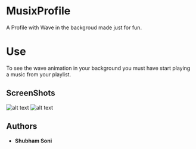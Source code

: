# MusixProfile
A Profile with Wave in the backgroud made just for fun.

# Use
To see the wave animation in your background you must have start playing a music from your playlist.

## ScreenShots
![alt text](https://user-images.githubusercontent.com/15217195/37557892-6d3f7728-2a31-11e8-8b0c-41ff0518558a.jpg)
![alt text](https://user-images.githubusercontent.com/15217195/37557891-6c9b55da-2a31-11e8-9bb2-d8420a28781a.png)

## Authors
* **Shubham Soni** 
